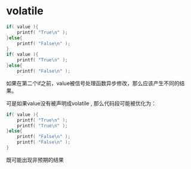 # volatile

```c
if( value ){
    printf( "True\n" );
}else{
    printf( "False\n" );
}
if( value ){
    printf( "True\n" );
}else{
    printf( "False\n" );
```

如果在第二个if之前，value被信号处理函数异步修改，那么应该产生不同的结果。  

可是如果value没有被声明成volatile , 那么代码段可能被优化为：

```c
if( value ){
    printf( "True\n" );
    printf( "True\n" );
}else{
    printf( "False\n" );
    printf( "False\n" );
}
```

既可能出现非预期的结果  



